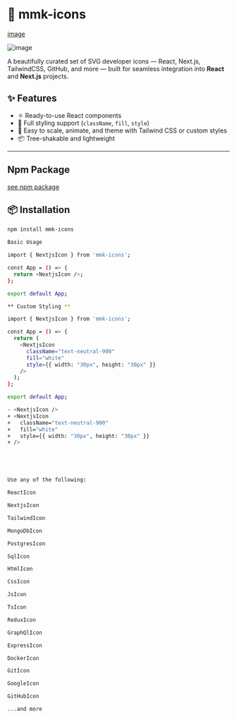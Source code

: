 # 🧩 mmk-icons

[image]()

![image](https://github.com/user-attachments/assets/62c94172-60f9-413d-82af-8128c8af9f65)


A beautifully curated set of SVG developer icons — React, Next.js, TailwindCSS, GitHub, and more — built for seamless integration into **React** and **Next.js** projects.

## ✨ Features

- ⚛️ Ready-to-use React components
- 🎨 Full styling support (`className`, `fill`, `style`)
- 🧩 Easy to scale, animate, and theme with Tailwind CSS or custom styles
- 📦 Tree-shakable and lightweight

---
## Npm Package

[see npm package](https://www.npmjs.com/package/mmk-icons)

## 📦 Installation

```bash
npm install mmk-icons

Basic Usage

import { NextjsIcon } from 'mmk-icons';

const App = () => {
  return <NextjsIcon />;
};

export default App;

** Custom Styling **

import { NextjsIcon } from 'mmk-icons';

const App = () => {
  return (
    <NextjsIcon
      className="text-neutral-900"
      fill="white"
      style={{ width: "30px", height: "30px" }}
    />
  );
};

export default App;

- <NextjsIcon />
+ <NextjsIcon
+   className="text-neutral-900"
+   fill="white"
+   style={{ width: "30px", height: "30px" }}
+ />





Use any of the following:

ReactIcon

NextjsIcon

TailwindIcon

MongoDbIcon

PostgresIcon

SqlIcon

HtmlIcon

CssIcon

JsIcon

TsIcon

ReduxIcon

GraphQlIcon

ExpressIcon

DockerIcon

GitIcon

GoogleIcon

GitHubIcon

...and more
